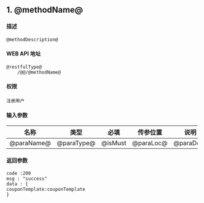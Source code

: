 ## 1. @methodName@
#### 描述
	@methodDescription@


#### WEB API 地址
```
@restfulType@
	/@@/@methodName@
```

#### 权限
```
注册用户
```

#### 输入参数
| 名称 | 类型  | 必填 | 传参位置 | 说明
|----|---------|------|-------|--------|
|@paraName@|@paraType@|@isMust|@paraLoc@|@paraDesc|

#### 返回参数
```
code :200
msg : "success"
data : {
couponTemplate:couponTemplate
}
```






